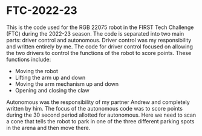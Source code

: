# FTC-2022-23

This is the code used for the RGB 22075 robot in the FIRST Tech Challenge (FTC) during the 2022-23 season. The code is separated into two main parts: driver control and autonomous. Driver control was my responsibility and written entirely by me. The code for driver control focused on allowing the two drivers to control the functions of the robot to score points. These functions include:

  -	Moving the robot
  -	Lifting the arm up and down
  -	Moving the arm mechanism up and down
  -	Opening and closing the claw
  
Autonomous was the responsibility of my partner Andrew and completely written by him. The focus of the autonomous code was to score points during the 30 second period allotted for autonomous. Here we need to scan a cone that tells the robot to park in one of the three different parking spots in the arena and then move there. 
